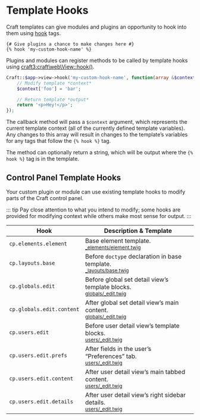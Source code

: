 # Template Hooks

Craft templates can give modules and plugins an opportunity to hook into them using [hook](../dev/tags.md#hook) tags.

```twig
{# Give plugins a chance to make changes here #}
{% hook 'my-custom-hook-name' %}
```

Plugins and modules can register methods to be called by template hooks using <craft3:craft\web\View::hook()>.

```php
Craft::$app->view->hook('my-custom-hook-name', function(array &$context) {
    // Modify template *context*
    $context['foo'] = 'bar';

    // Return template *output*
    return '<p>Hey!</p>';
});
```

The callback method will pass a `$context` argument, which represents the current template context (all of the currently defined template variables). Any changes to this array will result in changes to the template’s variables for any tags that follow the `{% hook %}` tag.

The method can optionally return a string, which will be output where the `{% hook %}` tag is in the template.

## Control Panel Template Hooks

Your custom plugin or module can use existing template hooks to modify parts of the Craft control panel.

::: tip
Pay close attention to what you intend to modify; some hooks are provided for modifying context while others make most sense for output.
:::

| Hook                         | Description & Template
| ---------------------------- | -------------------------------------------------------------------
| `cp.elements.element`        | Base element template.<br><small>[_elements/element.twig](https://github.com/craftcms/cms/blob/main/src/templates/_elements/element.twig)</small>
| `cp.layouts.base`            | Before `doctype` declaration in base template.<br><small>[_layouts/base.twig](https://github.com/craftcms/cms/blob/main/src/templates/_layouts/base.twig)</small>
| `cp.globals.edit`            | Before global set detail view’s template blocks.<br><small>[globals/_edit.twig](https://github.com/craftcms/cms/blob/main/src/templates/globals/_edit.twig)</small>
| `cp.globals.edit.content`    | After global set detail view’s main content.<br><small>[globals/_edit.twig](https://github.com/craftcms/cms/blob/main/src/templates/globals/_edit.twig)</small>
| `cp.users.edit`              | Before user detail view’s template blocks.<br><small>[users/_edit.twig](https://github.com/craftcms/cms/blob/main/src/templates/users/_edit.twig)</small>
| `cp.users.edit.prefs`        | After fields in the user’s “Preferences” tab.<br><small>[users/_edit.twig](https://github.com/craftcms/cms/blob/main/src/templates/users/_edit.twig)</small>
| `cp.users.edit.content`      | After user detail view’s main tabbed content.<br><small>[users/_edit.twig](https://github.com/craftcms/cms/blob/main/src/templates/users/_edit.twig)</small>
| `cp.users.edit.details`      | After user detail view’s right sidebar details. <br><small>[users/_edit.twig](https://github.com/craftcms/cms/blob/main/src/templates/users/_edit.twig)</small>

